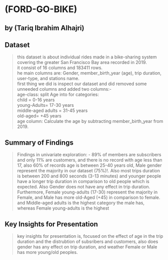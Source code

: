 # (FORD-GO-BIKE)
## by (Tariq Ibrahim Alhajri)



## Dataset

> this dataset is about individual rides made in a bike-sharing system covering the greater San Francisco Bay area recorded in 2019.<br/>
 it consist of 16 columns and 183411 rows. <br/>
 he main columns are: Gender, member_birth_year (age), trip duration, user-type, and stations name. <br/>
 first thing we did is inspect our dataset and did removed some unneeded columns and added two columns:-<br/>
 age-class: split Age into for categories:<br/>
 child = 0-16 years <br/>
 young-Adults= 17-30 years <br/>
 middle-aged adults = 31-45 years <br/>
 old-aged= +45 years <br/>
 age column: Calculate the age by subtracting member_birth_year from 2019.

## Summary of Findings

> Findings in univariate exploration: -
89% of members are subscribers and only 11% are customers, and there is no record with age less than 17, also 60% of records age is between 25-40 years old, Male gender represent the majority in our dataset (75%)!. Also most trips duration is between 200 and 800 seconds (3-13 minutes) and younger people have a longer trip duration in comparison to old people which is expected. Also Gender does not have any effect in trip duration. Furthermore, Female young-adults (17-30) represent the majority in Female, and Male has more old-Aged (+45) in comparison to female. and Middle-aged adults is the highest category the male has, whereas Female young-adults is the highest



## Key Insights for Presentation

> key insights for presentation is, focused on the effect of age in the trip duration and the distrubtion of subsribers and customers, also does gender has any effect on trip duration, and weather Female or Male has more young/old peoples.
